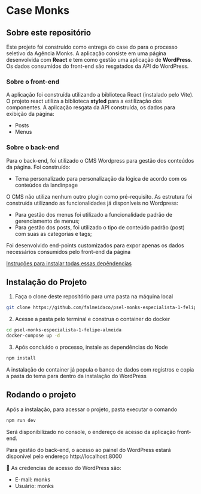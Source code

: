 # **Case Monks**

## **Sobre este repositório**
Este projeto foi construído como entrega do case do para o processo seletivo da Agência Monks. A aplicação consiste em uma página desenvolvida com **React** e tem como gestão uma aplicação de **WordPress**. Os dados consumidos do front-end são resgatados da API do WordPress.

### **Sobre o front-end**
A aplicação foi construída utilizando a biblioteca React (instalado pelo Vite). O projeto react utiliza a biblioteca **styled** para a estilização dos componentes. 
A aplicação resgata da API construída, os dados para exibição da página:
- Posts
- Menus

### **Sobre o back-end**
Para o back-end, foi utilizado o CMS Wordpress para gestão dos conteúdos da página. Foi construído:
- Tema personalizado para personalização da lógica de acordo com os conteúdos da landinpage

O CMS não utiliza nenhum outro plugin como pré-requisito. As estrutura foi construída utilizando as funcionalidades já disponíveis no Wordpress:
- Para gestão dos menus foi utilizado a funcionalidade padrão de gerenciamento de menus;
- Para gestão dos posts, foi utilizado o tipo de conteúdo padrão (post) com suas as categorias e tags;

Foi desenvolvido end-points customizados para expor apenas os dados necessários consumidos pelo front-end da página

[Instruções para instalar todas essas depêndencias](https://github.com/murillotorres/psel-monks-especialista-1-murillo/blob/main/install.md)

## **Instalação do Projeto**
1. Faça o clone deste repositório para uma pasta na máquina local
```bash
git clone https://github.com/falmeidaco/psel-monks-especialista-1-felipe-almeida.git
```
2. Acesse a pasta pelo terminal e construa o container do docker
```bash
cd psel-monks-especialista-1-felipe-almeida
docker-compose up -d
```
3. Após concluído o processo, instale as dependências do Node
```bash
npm install
```

A instalação do container já popula o banco de dados com registros e copia a pasta do tema para dentro da instalação do WordPress

## **Rodando o projeto**

Após a instalação, para acessar o projeto, pasta executar o comando
```bash
npm run dev
```
Será disponibilizado no console, o endereço de acesso da aplicação front-end.

Para gestão do back-end, o acesso ao painel do WordPress estará disponível pelo endereço http://localhost:8000

🔐 As credencias de acesso do WordPress são:

* E-mail: monks
* Usuário: monks